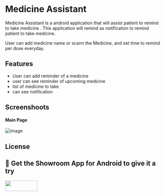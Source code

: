 # Medicine Assistant

Medicine Assistant is a android application that will assist patient to remind to take medicine .
This application will remind as notification  to remind patient to take medicine.


User can add medicine name or scann the Medicine, and set time to remind per dose everyday.



## Features

* User can add reminder of a medicine
* user can see reminder of upcoming medicine
* list of medicine to take
* can see notification

## Screenshoots
#### Main Page

![image](https://user-images.githubusercontent.com/64863436/100025796-5ccdb580-2d9e-11eb-8fbd-14a841c245db.png)

##  License

## 📱 Get the Showroom App for Android to give it a try
<a href="https://play.google.com/store/apps/details?id=com.ramotion.showroom" >
<img src="https://raw.githubusercontent.com/Ramotion/react-native-circle-menu/master/google_play@2x.png" width="104" height="34"></a>

<a href="https://www.ramotion.com/agency/app-development/?utm_source=gthb&utm_medium=repo&utm_campaign=fluid-slider-android"></a>
